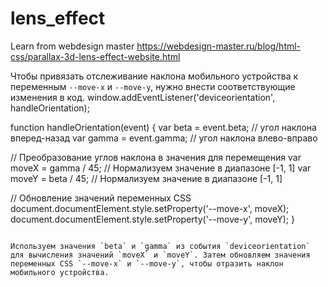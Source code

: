 # lens_effect
Learn from webdesign master https://webdesign-master.ru/blog/html-css/parallax-3d-lens-effect-website.html

Чтобы привязать отслеживание наклона мобильного устройства к переменным `--move-x` и `--move-y`, нужно внести соответствующие изменения в код. 
window.addEventListener('deviceorientation', handleOrientation);

function handleOrientation(event) {
  var beta = event.beta; // угол наклона вперед-назад
  var gamma = event.gamma; // угол наклона влево-вправо

  // Преобразование углов наклона в значения для перемещения
  var moveX = gamma / 45; // Нормализуем значение в диапазоне [-1, 1]
  var moveY = beta / 45; // Нормализуем значение в диапазоне [-1, 1]

  // Обновление значений переменных CSS
  document.documentElement.style.setProperty('--move-x', moveX);
  document.documentElement.style.setProperty('--move-y', moveY);
}
```

Используем значения `beta` и `gamma` из события `deviceorientation` для вычисления значений `moveX` и `moveY`. Затем обновляем значения переменных CSS `--move-x` и `--move-y`, чтобы отразить наклон мобильного устройства.
